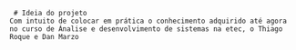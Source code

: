 
     # Ideia do projeto
    Com intuito de colocar em prática o conhecimento adquirido até agora no curso de Ánalise e desenvolvimento de sistemas na etec, o Thiago Roque e Dan Marzo
